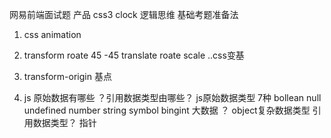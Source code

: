 网易前端面试题 产品
css3 clock 逻辑思维 基础考题准备法
1. css animation
2. transform roate 45 -45
        translate roate scale ..css变基
3. transform-origin 基点
 
1. js 原始数据有哪些 ？引用数据类型由哪些？
    js原始数据类型 7种 
    bollean
    null 
    undefined 
    number 
    string 
    symbol
    bingint  大数据
    ？
    object复杂数据类型 引用数据类型？ 指针